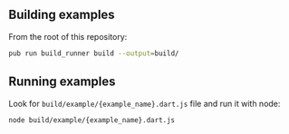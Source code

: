 ## Building examples

From the root of this repository:

```bash
pub run build_runner build --output=build/
```

## Running examples

Look for `build/example/{example_name}.dart.js` file and run it with node:

```bash
node build/example/{example_name}.dart.js
```